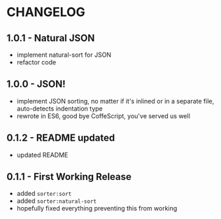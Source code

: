 # CHANGELOG

## 1.0.1 - Natural JSON
* implement natural-sort for JSON
* refactor code

## 1.0.0 - JSON!
* implement JSON sorting, no matter if it's inlined or in a separate file, auto-detects indentation type
* rewrote in ES6, good bye CoffeScript, you've served us well

## 0.1.2 - README updated

* updated README

## 0.1.1 - First Working Release

* added `sorter:sort`
* added `sorter:natural-sort`
* hopefully fixed everything preventing this from working
